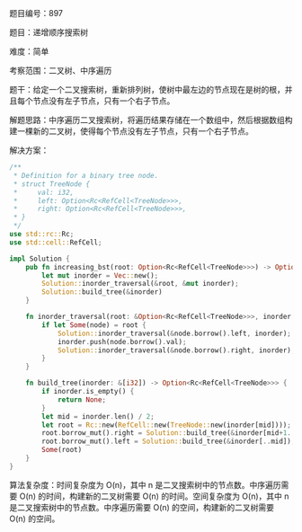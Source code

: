 题目编号：897

题目：递增顺序搜索树

难度：简单

考察范围：二叉树、中序遍历

题干：给定一个二叉搜索树，重新排列树，使树中最左边的节点现在是树的根，并且每个节点没有左子节点，只有一个右子节点。

解题思路：中序遍历二叉搜索树，将遍历结果存储在一个数组中，然后根据数组构建一棵新的二叉树，使得每个节点没有左子节点，只有一个右子节点。

解决方案：

```rust
/**
 * Definition for a binary tree node.
 * struct TreeNode {
 *     val: i32,
 *     left: Option<Rc<RefCell<TreeNode>>>,
 *     right: Option<Rc<RefCell<TreeNode>>>,
 * }
 */
use std::rc::Rc;
use std::cell::RefCell;

impl Solution {
    pub fn increasing_bst(root: Option<Rc<RefCell<TreeNode>>>) -> Option<Rc<RefCell<TreeNode>>> {
        let mut inorder = Vec::new();
        Solution::inorder_traversal(&root, &mut inorder);
        Solution::build_tree(&inorder)
    }

    fn inorder_traversal(root: &Option<Rc<RefCell<TreeNode>>>, inorder: &mut Vec<i32>) {
        if let Some(node) = root {
            Solution::inorder_traversal(&node.borrow().left, inorder);
            inorder.push(node.borrow().val);
            Solution::inorder_traversal(&node.borrow().right, inorder);
        }
    }

    fn build_tree(inorder: &[i32]) -> Option<Rc<RefCell<TreeNode>>> {
        if inorder.is_empty() {
            return None;
        }
        let mid = inorder.len() / 2;
        let root = Rc::new(RefCell::new(TreeNode::new(inorder[mid])));
        root.borrow_mut().right = Solution::build_tree(&inorder[mid+1..]);
        root.borrow_mut().left = Solution::build_tree(&inorder[..mid]);
        Some(root)
    }
}
```

算法复杂度：时间复杂度为 O(n)，其中 n 是二叉搜索树中的节点数。中序遍历需要 O(n) 的时间，构建新的二叉树需要 O(n) 的时间。空间复杂度为 O(n)，其中 n 是二叉搜索树中的节点数。中序遍历需要 O(n) 的空间，构建新的二叉树需要 O(n) 的空间。
